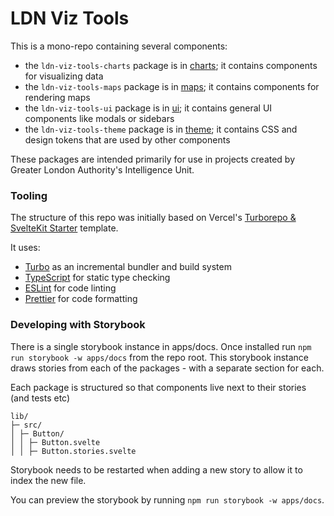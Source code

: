 # LDN Viz Tools

This is a mono-repo containing several components:

- the `ldn-viz-tools-charts` package is in [charts](./packages/charts); it contains components for visualizing data
- the `ldn-viz-tools-maps` package is in [maps](./packages/maps); it contains components for rendering maps
- the `ldn-viz-tools-ui` package is in [ui](./packages/ui); it contains general UI components like modals or sidebars
- the `ldn-viz-tools-theme` package is in [theme](./packages/theme); it contains CSS and design tokens that are used by other components

These packages are intended primarily for use in projects created by Greater London Authority's Intelligence Unit.

### Tooling

The structure of this repo was initially based on Vercel's [Turborepo & SvelteKit Starter](https://vercel.com/templates/svelte/turborepo-sveltekit-starter) template.

It uses:

- [Turbo](https://turbo.build/) as an incremental bundler and build system
- [TypeScript](https://www.typescriptlang.org/) for static type checking
- [ESLint](https://eslint.org/) for code linting
- [Prettier](https://prettier.io) for code formatting

### Developing with Storybook

There is a single storybook instance in apps/docs. Once installed run `npm run storybook -w apps/docs` from the repo root. This storybook instance draws stories from each of the packages - with a separate section for each.

Each package is structured so that components live next to their stories (and tests etc)

```
lib/
├─ src/
│ ├─ Button/
│ │ ├─ Button.svelte
│ │ ├─ Button.stories.svelte
```

Storybook needs to be restarted when adding a new story to allow it to index the new file.

You can preview the storybook by running `npm run storybook -w apps/docs`.

